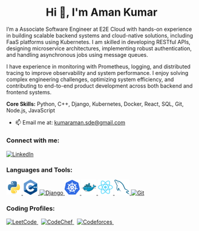 <h1 align="center">Hi 👋, I'm Aman Kumar</h1>

I’m a Associate Software Engineer at E2E Cloud with hands-on experience in building scalable backend systems and cloud-native solutions, including FaaS platforms using Kubernetes. I am skilled in developing RESTful APIs, designing microservice architectures, implementing robust authentication, and handling asynchronous jobs using message queues.

I have experience in monitoring with Prometheus, logging, and distributed tracing to improve observability and system performance. I enjoy solving complex engineering challenges, optimizing system efficiency, and contributing to end-to-end product development across both backend and frontend systems.

**Core Skills:** Python, C++, Django, Kubernetes, Docker, React, SQL, Git, Node.js, JavaScript

- 📫 Email me at: <a href="mailto:kumaraman.sde@gmail.com">kumaraman.sde@gmail.com</a>

<h3 align="left">Connect with me:</h3>
<p align="left">
  <a href="https://www.linkedin.com/in/aman-kumar-036795165" target="_blank">
    <img align="center" src="https://raw.githubusercontent.com/rahuldkjain/github-profile-readme-generator/master/src/images/icons/Social/linked-in-alt.svg" alt="LinkedIn" height="30" width="40" />
  </a>
</p>

<h3 align="left">Languages and Tools:</h3>
<p align="left">
  <a href="https://www.python.org/" target="_blank"> <img src="https://raw.githubusercontent.com/devicons/devicon/master/icons/python/python-original.svg" alt="Python" width="40" height="40"/> </a>
  <a href="https://www.cprogramming.com/" target="_blank"> <img src="https://raw.githubusercontent.com/devicons/devicon/master/icons/cplusplus/cplusplus-original.svg" alt="C++" width="40" height="40"/> </a>
  <a href="https://www.djangoproject.com/" target="_blank"> <img src="https://cdn.jsdelivr.net/gh/devicons/devicon/icons/django/django-plain.svg" alt="Django" width="40" height="40"/> </a>
  <a href="https://kubernetes.io/" target="_blank"> <img src="https://raw.githubusercontent.com/devicons/devicon/master/icons/kubernetes/kubernetes-plain.svg" alt="Kubernetes" width="40" height="40"/> </a>
  <a href="https://www.docker.com/" target="_blank"> <img src="https://raw.githubusercontent.com/devicons/devicon/master/icons/docker/docker-original.svg" alt="Docker" width="40" height="40"/> </a>
  <a href="https://reactjs.org/" target="_blank"> <img src="https://raw.githubusercontent.com/devicons/devicon/master/icons/react/react-original.svg" alt="React" width="40" height="40"/> </a>
  <a href="https://www.mysql.com/" target="_blank"> <img src="https://raw.githubusercontent.com/devicons/devicon/master/icons/mysql/mysql-original.svg" alt="SQL" width="40" height="40"/> </a>
  <a href="https://git-scm.com/" target="_blank"> <img src="https://www.vectorlogo.zone/logos/git-scm/git-scm-icon.svg" alt="Git" width="40" height="40"/> </a>
</p>

<h3 align="left">Coding Profiles:</h3>
<p align="left">
  <a href="https://leetcode.com/u/ak7270090/" target="_blank">
    <img src="https://img.shields.io/badge/LeetCode-FFA116?style=for-the-badge&logo=leetcode&logoColor=white" alt="LeetCode" height="30"/>
  </a>
  &nbsp;
  <a href="https://www.codechef.com/users/ak7270090" target="_blank">
    <img src="https://img.shields.io/badge/CodeChef-5B4638?style=for-the-badge&logo=codechef&logoColor=white" alt="CodeChef" height="30"/>
  </a>
  &nbsp;
  <a href="https://codeforces.com/profile/aman_kumar7270090" target="_blank">
    <img src="https://img.shields.io/badge/Codeforces-1F8ACB?style=for-the-badge&logo=codeforces&logoColor=white" alt="Codeforces" height="30"/>
  </a>
  &nbsp;
</p>
